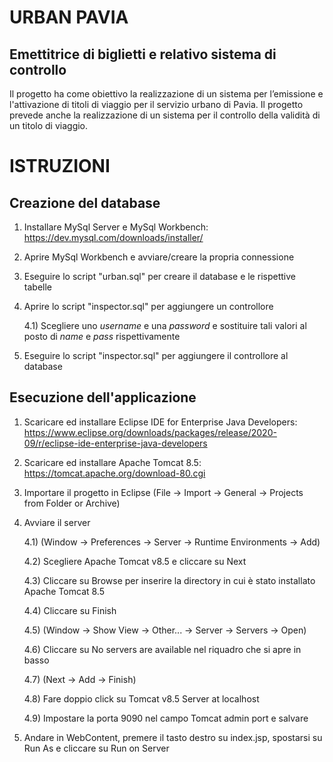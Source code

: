 # URBAN PAVIA
## Emettitrice di biglietti e relativo sistema di controllo

Il progetto ha come obiettivo la realizzazione di un sistema per l’emissione e l'attivazione di titoli di viaggio per il servizio urbano di Pavia. Il progetto prevede anche la realizzazione di un sistema per il controllo della validità di un titolo di viaggio.

# ISTRUZIONI
## Creazione del database

1) Installare MySql Server e MySql Workbench: https://dev.mysql.com/downloads/installer/

2) Aprire MySql Workbench e avviare/creare la propria connessione

3) Eseguire lo script "urban.sql" per creare il database e le rispettive tabelle

4) Aprire lo script "inspector.sql" per aggiungere un controllore

   4.1) Scegliere uno *username* e una *password* e sostituire tali valori al posto di *name* e *pass* rispettivamente

5) Eseguire lo script "inspector.sql" per aggiungere il controllore al database

## Esecuzione dell'applicazione

1) Scaricare ed installare Eclipse IDE for Enterprise Java Developers: https://www.eclipse.org/downloads/packages/release/2020-09/r/eclipse-ide-enterprise-java-developers

2) Scaricare ed installare Apache Tomcat 8.5: https://tomcat.apache.org/download-80.cgi

3) Importare il progetto in Eclipse (File -> Import -> General -> Projects from Folder or Archive)

4) Avviare il server

   4.1) (Window -> Preferences -> Server -> Runtime Environments -> Add)

   4.2) Scegliere Apache Tomcat v8.5 e cliccare su Next

   4.3) Cliccare su Browse per inserire la directory in cui è stato installato Apache Tomcat 8.5
   
   4.4) Cliccare su Finish

   4.5) (Window -> Show View -> Other... -> Server -> Servers -> Open)

   4.6) Cliccare su No servers are available nel riquadro che si apre in basso

   4.7) (Next -> Add -> Finish)

   4.8) Fare doppio click su Tomcat v8.5 Server at localhost

   4.9) Impostare la porta 9090 nel campo Tomcat admin port e salvare

5) Andare in WebContent, premere il tasto destro su index.jsp, spostarsi su Run As e cliccare su Run on Server

